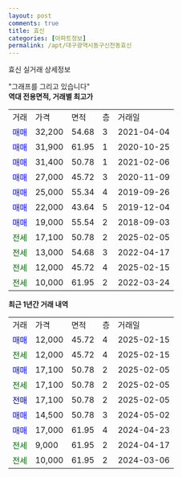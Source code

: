 ```yaml
---
layout: post
comments: true
title: 효신
categories: [아파트정보]
permalink: /apt/대구광역시동구신천동효신
---
```


효신 실거래 상세정보

<script type="text/javascript">
  google.charts.load('current', {'packages':['line', 'corechart']});
  google.charts.setOnLoadCallback(drawChart);

  function drawChart() {
    var data = new google.visualization.DataTable();
    data.addColumn('date', '거래일');
    data.addColumn('number', "매매");
    data.addColumn('number', "전세");
    data.addColumn('number', "전매");

    data.addRows([[new Date(Date.parse("2025-02-15")), 12000, null, null], [new Date(Date.parse("2025-02-15")), null, 12000, null], [new Date(Date.parse("2025-02-05")), 17100, null, null], [new Date(Date.parse("2025-02-05")), null, 17100, null], [new Date(Date.parse("2025-02-05")), null, null, 17100], [new Date(Date.parse("2024-05-02")), 14500, null, null], [new Date(Date.parse("2024-04-23")), 17000, null, null], [new Date(Date.parse("2024-04-17")), null, 9000, null], [new Date(Date.parse("2024-03-06")), null, 10000, null]]);

    var options = {
      hAxis: {
        format: 'yyyy/MM/dd'
      },    
      lineWidth: 0,
      pointsVisible: true,    
      title: '최근 1년간 유형별 실거래가 분포',
      legend: { position: 'bottom' }
    };

    var formatter = new google.visualization.NumberFormat({pattern:'###,###'} );
    formatter.format(data, 1);
    formatter.format(data, 2);
    
    setTimeout(function() {
        var chart = new google.visualization.LineChart(document.getElementById('columnchart_material'));
        chart.draw(data, (options));
        document.getElementById('loading').style.display = 'none';
    }, 200);
  }
</script>


<div id="loading" style="z-index:20; display: block; margin-left: 0px">"그래프를 그리고 있습니다"</div>
<div id="columnchart_material" style="width: 95%; margin-left: 0px; display: block"></div>
<!-- contents start -->
<b>역대 전용면적, 거래별 최고가</b>
<table class="sortable">
    <tr>
      <td>거래</td>
      <td>가격</td>
      <td>면적</td>
      <td>층</td>
      <td>거래일</td>
    </tr>
        <tr>
          <td><a style="color: blue">매매</a></td>
          <td>32,200</td>
          <td>54.68</td>
          <td>3</td>
          <td>2021-04-04</td>
        </tr>            <tr>
          <td><a style="color: blue">매매</a></td>
          <td>31,900</td>
          <td>61.95</td>
          <td>1</td>
          <td>2020-10-25</td>
        </tr>            <tr>
          <td><a style="color: blue">매매</a></td>
          <td>31,400</td>
          <td>50.78</td>
          <td>1</td>
          <td>2021-02-06</td>
        </tr>            <tr>
          <td><a style="color: blue">매매</a></td>
          <td>27,000</td>
          <td>45.72</td>
          <td>3</td>
          <td>2020-11-09</td>
        </tr>            <tr>
          <td><a style="color: blue">매매</a></td>
          <td>25,000</td>
          <td>55.34</td>
          <td>4</td>
          <td>2019-09-26</td>
        </tr>            <tr>
          <td><a style="color: blue">매매</a></td>
          <td>22,000</td>
          <td>43.64</td>
          <td>5</td>
          <td>2019-12-04</td>
        </tr>            <tr>
          <td><a style="color: blue">매매</a></td>
          <td>19,000</td>
          <td>55.54</td>
          <td>2</td>
          <td>2018-09-03</td>
        </tr>        
        <tr>
              <td><a style="color: darkgreen">전세</a></td>
              <td>17,100</td>
              <td>50.78</td>
              <td>2</td>
              <td>2025-02-05</td>
            </tr>            <tr>
              <td><a style="color: darkgreen">전세</a></td>
              <td>13,000</td>
              <td>54.68</td>
              <td>3</td>
              <td>2022-04-17</td>
            </tr>            <tr>
              <td><a style="color: darkgreen">전세</a></td>
              <td>12,000</td>
              <td>45.72</td>
              <td>4</td>
              <td>2025-02-15</td>
            </tr>            <tr>
              <td><a style="color: darkgreen">전세</a></td>
              <td>10,000</td>
              <td>61.95</td>
              <td>2</td>
              <td>2022-03-24</td>
            </tr>        
    
</table>

<b>최근 1년간 거래 내역</b>

<table class="sortable">
    <tr>
      <td>거래</td>
      <td>가격</td>
      <td>면적</td>
      <td>층</td>
      <td>거래일</td>
    </tr>
    <tr>
      <td><a style="color: blue">매매</a></td>
      <td>12,000</td>
      <td>45.72</td>
      <td>4</td>
      <td>2025-02-15</td>
    </tr>          <tr>
      <td><a style="color: darkgreen">전세</a></td>
      <td>12,000</td>
      <td>45.72</td>
      <td>4</td>
      <td>2025-02-15</td>
    </tr>          <tr>
      <td><a style="color: blue">매매</a></td>
      <td>17,100</td>
      <td>50.78</td>
      <td>2</td>
      <td>2025-02-05</td>
    </tr>          <tr>
      <td><a style="color: darkgreen">전세</a></td>
      <td>17,100</td>
      <td>50.78</td>
      <td>2</td>
      <td>2025-02-05</td>
    </tr>          <tr>
      <td><a style="color: darkblue">전매</a></td>
      <td>17,100</td>
      <td>50.78</td>
      <td>2</td>
      <td>2025-02-05</td>
    </tr>          <tr>
      <td><a style="color: blue">매매</a></td>
      <td>14,500</td>
      <td>50.78</td>
      <td>3</td>
      <td>2024-05-02</td>
    </tr>          <tr>
      <td><a style="color: blue">매매</a></td>
      <td>17,000</td>
      <td>61.95</td>
      <td>4</td>
      <td>2024-04-23</td>
    </tr>          <tr>
      <td><a style="color: darkgreen">전세</a></td>
      <td>9,000</td>
      <td>61.95</td>
      <td>2</td>
      <td>2024-04-17</td>
    </tr>          <tr>
      <td><a style="color: darkgreen">전세</a></td>
      <td>10,000</td>
      <td>61.95</td>
      <td>2</td>
      <td>2024-03-06</td>
    </tr>      </table>
<!-- contents end -->    


